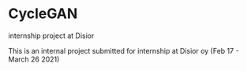 # CycleGAN
internship project at Disior

This is an internal project submitted for internship at Disior oy (Feb 17 - March 26 2021)
